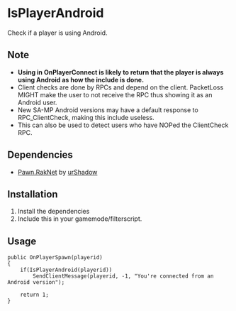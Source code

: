 # IsPlayerAndroid
Check if a player is using Android.

## Note
* **Using in OnPlayerConnect is likely to return that the player is always using Android as how the include is done.**
* Client checks are done by RPCs and depend on the client. PacketLoss MIGHT make the user to not receive the RPC thus showing it as an Android user.
* New SA-MP Android versions may have a default response to RPC_ClientCheck, making this include useless.
* This can also be used to detect users who have NOPed the ClientCheck RPC.

## Dependencies
* [Pawn.RakNet](https://github.com/urShadow/Pawn.RakNet) by [urShadow](https://github.com/urShadow)

## Installation
1. Install the dependencies
2. Include this in your gamemode/filterscript.
 
## Usage 
```pawn
public OnPlayerSpawn(playerid)
{
    if(IsPlayerAndroid(playerid))
        SendClientMessage(playerid, -1, "You're connected from an Android version");

    return 1;
}
```
